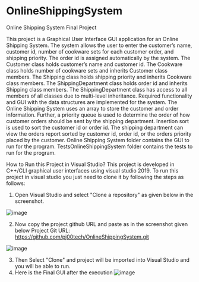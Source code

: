 # OnlineShippingSystem
Online Shipping System Final Project

This project is a Graphical User Interface GUI application for an Online Shipping System.  The system allows the user to enter the customer’s name, customer id, number of cookware sets for each customer order, and shipping priority.  The order id is assigned automatically by the system.  The Customer class holds customer’s name and customer id.  The Cookware class holds number of cookware sets and inherits Customer class members.  The Shipping class holds shipping priority and inherits Cookware class members.  The ShippingDepartment class holds order id and inherits Shipping class members.  The ShippingDepartment class has access to all members of all classes due to multi-level inheritance.  Required functionality and GUI with the data structures are implemented for the system.  The Online Shipping System uses an array to store the customer and order information.  Further, a priority queue is used to determine the order of how customer orders should be sent by the shipping department.  Insertion sort is used to sort the customer id or order id.  The shipping department can view the orders report sorted by customer id, order id, or the orders priority placed by the customer.
Online Shipping System folder contains the GUI to run for the program.  TestsOnlineShippingSystem folder contains the tests to run for the program.

How to Run this Project in Visual Studio?
This project is developed in C++/CLI graphical user interfaces using visual studio 2019. To run this project in visual studio you just need to clone it by following the steps as follows:

1. Open Visual Studio and select "Clone a repository" as given below in the screenshot.

 ![image](https://user-images.githubusercontent.com/92899974/145697916-3c1bb467-2d1d-46f3-be0e-01d431207a4d.png)

2. Now copy the project github URL and paste as in the screenshot given below
  Project Git URL: https://github.com/pj00tech/OnlineShippingSystem.git

 ![image](https://user-images.githubusercontent.com/92899974/145698072-be8f73b7-9d00-4dcd-97b4-26ae0bb3d5cf.png)

3. Then Select "Clone" and project will be imported into Visual Studio and you will be able to run.
4. Here is the Final GUI after the execution
![image](https://user-images.githubusercontent.com/92899974/145698172-85d9e079-71a6-4c6d-a5b4-35c4992d28ba.png)




